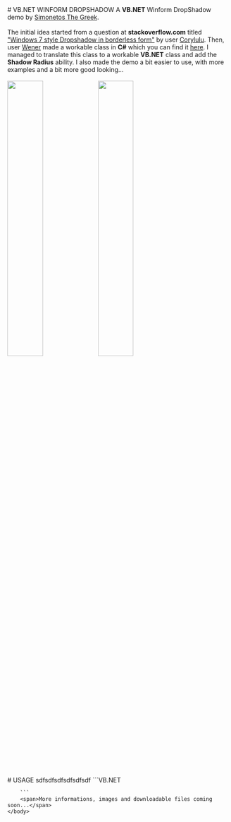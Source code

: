 <!DOCTYPE html>
<html>
	<head>
		<link rel="stylesheet" href="styles.css">
	</head>
	<body>
		# VB.NET WINFORM DROPSHADOW
		<span>A <b>VB.NET</b> Winform DropShadow demo by <a href="mailto:someone@example.com?Subject=Hello%20again" target="_blank">Simonetos The Greek</a></span>.<br/><br/>
		<span>The initial idea started from a question at <b>stackoverflow.com</b> titled <a href="https://stackoverflow.com/questions/8793445/windows-7-style-dropshadow-in-borderless-form" target="_blank">"Windows 7 style Dropshadow in borderless form"</a> by user <a href="https://stackoverflow.com/users/1011956/corylulu" target="_blank">Corylulu</a></span>. Then, user <a href="https://stackoverflow.com/users/1870054/wener">Wener</a> made a workable class in <b>C#</b> which you can find it <a href="https://github.com/wenerme/winform.DropShadow">here</a>. I managed to translate this class to a workable <b>VB.NET</b> class and add the <b>Shadow Radius</b> ability. I also made the demo a bit easier to use, with more examples and a bit more good looking...<br/><br/>
		<img src="https://i.imgur.com/xf7ydd3.png" height="40%" width="40%"></img> <img src="https://i.imgur.com/AIvfFL4.png" height="40%" width="40%"></img><br/><br/>
		# USAGE
		sdfsdfsdfsdfsdfsdf
		```VB.NET
		
		```
		<span>More informations, images and downloadable files coming soon...</span>
	</body>
</html> 
